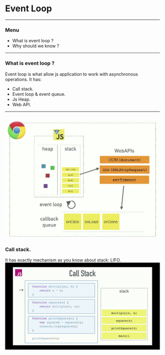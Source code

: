 # Event Loop
---
### Menu
- What is event loop ?
- Why should we know ?
---
### What is event loop ?
Event loop is what allow js application to work with asynchronous operations. It has:
+ Call stack.
+ Event loop & event queue.
+ Js Heap.
+ Web API.
---
![eventLoop](images/event_loop.png)
---
### Call stack.
It has exactly mechanism as you know about stack: LIFO.
![callStack](images/call_stack.jpg)